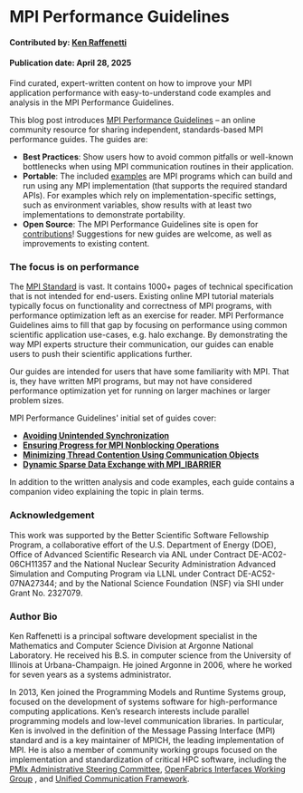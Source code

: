 # MPI Performance Guidelines

#### Contributed by: [Ken Raffenetti](https://github.com/raffenet)

#### Publication date: April 28, 2025

<!-- start of deck text -->
Find curated, expert-written content on how to improve your MPI application performance with easy-to-understand code examples and analysis in the MPI Performance Guidelines.
<!-- end of deck text -->

This blog post introduces [MPI Performance Guidelines](https://mpi-performance-guidelines.github.io/) – an online community resource for sharing independent, standards-based MPI performance guides. The guides are:

* **Best Practices**: Show users how to avoid common pitfalls or well-known bottlenecks when using MPI communication routines in their application. 
* **Portable**: The included [examples](https://github.com/mpi-performance-guidelines/examples) are MPI programs which can build and run using any MPI implementation (that supports the required standard APIs). For examples which rely on implementation-specific settings, such as environment variables, show results with at least two implementations to demonstrate portability.
* **Open Source**: The MPI Performance Guidelines site is open for [contributions](https://mpi-performance-guidelines.github.io/contributing)! Suggestions for new guides are welcome, as well as improvements to existing content.

### The focus is on performance

The [MPI Standard](https://www.mpi-forum.org/docs/) is vast. It contains 1000+ pages of technical specification that is not intended for end-users. Existing online MPI tutorial materials typically focus on functionality and correctness of MPI programs, with performance optimization left as an exercise for reader. MPI Performance Guidelines aims to fill that gap by focusing on performance using common scientific application use-cases, e.g. halo exchange. By demonstrating the way MPI experts structure their communication, our guides can enable users to push their scientific applications further.

Our guides are intended for users that have some familiarity with MPI. That is, they have written MPI programs, but may not have considered performance optimization yet for running on larger machines or larger problem sizes.

MPI Performance Guidelines' initial set of guides cover:

* **[Avoiding Unintended Synchronization](https://mpi-performance-guidelines.github.io/unintended-sync)**
* **[Ensuring Progress for MPI Nonblocking Operations](https://mpi-performance-guidelines.github.io/progress)**
* **[Minimizing Thread Contention Using Communication Objects](https://mpi-performance-guidelines.github.io/minimizing-thread-contention)**
* **[Dynamic Sparse Data Exchange with MPI_IBARRIER](https://mpi-performance-guidelines.github.io/dynamic-sparse)**

In addition to the written analysis and code examples, each guide contains a companion video explaining the topic in plain terms.

### Acknowledgement

This work was supported by the Better Scientific Software Fellowship Program, a collaborative effort of the U.S. Department of Energy (DOE), Office of Advanced Scientific Research via ANL under Contract DE-AC02-06CH11357 and the National Nuclear Security Administration Advanced Simulation and Computing Program via LLNL under Contract DE-AC52-07NA27344; and by the National Science Foundation (NSF) via SHI under Grant No. 2327079.

### Author Bio

Ken Raffenetti is a principal software development specialist in the Mathematics and Computer Science Division at Argonne National Laboratory. He received his B.S. in computer science from the University of Illinois at Urbana-Champaign. He joined Argonne in 2006, where he worked for seven years as a systems administrator.

In 2013, Ken joined the Programming Models and Runtime Systems group, focused on the development of systems software for high-performance computing applications. Ken’s research interests include parallel programming models and low-level communication libraries. In particular, Ken is involved in the definition of the Message Passing Interface (MPI) standard and is a key maintainer of MPICH, the leading implementation of MPI. He is also a member of community working groups focused on the implementation and standardization of critical HPC software, including the [PMIx Administrative Steering Committee](https://pmix.github.io/), [OpenFabrics Interfaces Working Group](https://github.com/ofiwg) , and [Unified Communication Framework](https://ucfconsortium.org/).

<!---
Publish: yes
Track: deep dive, bssw fellowship
Topics: high-performance computing (HPC), performance at leadership computing facilities
--->
